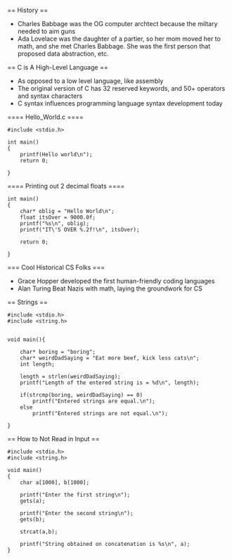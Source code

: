 == History ==
- Charles Babbage was the OG computer archtect because the miltary needed to aim guns
- Ada Lovelace was the daughter of a partier, so her mom moved her to math, and she met Charles Babbage. She was the first person that proposed data abstraction, etc.

== C is A High-Level Language ==
- As opposed to a low level language, like assembly
- The original version of C has 32 reserved keywords, and 50+ operators and syntax characters
- C syntax influences programming language syntax development today

==== Hello_World.c ====
```
#include <stdio.h>

int main()
{
    printf(Hello world\n");
    return 0;

}

```

==== Printing out 2 decimal floats ====
```
int main()
{
    char* oblig = "Hello World\n";
    float itsOver = 9000.0f;
    printf("%s\n", oblig);
    printf("IT\'S OVER %.2f!\n", itsOver);

    return 0;

}
```

=== Cool Historical CS Folks ===
- Grace Hopper developed the first human-friendly coding languages
- Alan Turing Beat Nazis with math, laying the groundwork for CS


== Strings ==
```
#include <stdio.h>
#include <string.h>


void main(){

    char* boring = "boring";
    char* weirdDadSaying = "Eat more beef, kick less cats\n";
    int length;

    length = strlen(weirdDadSaying);
    printf("Length of the entered string is = %d\n", length);

    if(strcmp(boring, weirdDadSaying) == 0)
        printf("Entered strings are equal.\n");
    else
        printf("Entered strings are not equal.\n");

}
```

== How to Not Read in Input ==
```
#include <stdio.h>
#include <string.h>

void main()
{
    char a[1000], b[1000];

    printf("Enter the first string\n");
    gets(a);

    printf("Enter the second string\n");
    gets(b);

    strcat(a,b);

    printf("String obtained on concatenation is %s\n", a);
}
```




